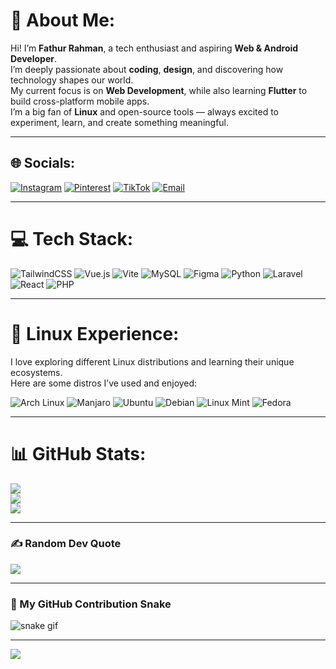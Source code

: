 # 💫 About Me:
Hi! I’m **Fathur Rahman**, a tech enthusiast and aspiring **Web & Android Developer**.<br>
I’m deeply passionate about **coding**, **design**, and discovering how technology shapes our world.<br>
My current focus is on **Web Development**, while also learning **Flutter** to build cross-platform mobile apps.<br>
I’m a big fan of **Linux** and open-source tools — always excited to experiment, learn, and create something meaningful.

---

## 🌐 Socials:
[![Instagram](https://img.shields.io/badge/Instagram-%23E4405F.svg?logo=Instagram&logoColor=white)](https://instagram.com/turpatur._)
[![Pinterest](https://img.shields.io/badge/Pinterest-%23E60023.svg?logo=Pinterest&logoColor=white)](https://pinterest.com/turpatur34)
[![TikTok](https://img.shields.io/badge/TikTok-%23000000.svg?logo=TikTok&logoColor=white)](https://tiktok.com/@paturanaksoleh)
[![Email](https://img.shields.io/badge/Email-D14836?logo=gmail&logoColor=white)](mailto:fathurrahman081296@gmail.com)

---

# 💻 Tech Stack:
![TailwindCSS](https://img.shields.io/badge/tailwindcss-%2338B2AC.svg?style=for-the-badge&logo=tailwind-css&logoColor=white)
![Vue.js](https://img.shields.io/badge/vue.js-%2335495e.svg?style=for-the-badge&logo=vuedotjs&logoColor=%234FC08D)
![Vite](https://img.shields.io/badge/vite-%23646CFF.svg?style=for-the-badge&logo=vite&logoColor=white)
![MySQL](https://img.shields.io/badge/mysql-4479A1.svg?style=for-the-badge&logo=mysql&logoColor=white)
![Figma](https://img.shields.io/badge/figma-%23F24E1E.svg?style=for-the-badge&logo=figma&logoColor=white)
![Python](https://img.shields.io/badge/python-3670A0?style=for-the-badge&logo=python&logoColor=ffdd54)
![Laravel](https://img.shields.io/badge/laravel-%23FF2D20.svg?style=for-the-badge&logo=laravel&logoColor=white)
![React](https://img.shields.io/badge/react-%2320232a.svg?style=for-the-badge&logo=react&logoColor=%2361DAFB)
![PHP](https://img.shields.io/badge/php-%23777BB4.svg?style=for-the-badge&logo=php&logoColor=white)

---

# 🧠 Linux Experience:
I love exploring different Linux distributions and learning their unique ecosystems.  
Here are some distros I’ve used and enjoyed:

![Arch Linux](https://img.shields.io/badge/Arch_Linux-1793D1?style=for-the-badge&logo=arch-linux&logoColor=white)
![Manjaro](https://img.shields.io/badge/Manjaro-35BF5C?style=for-the-badge&logo=manjaro&logoColor=white)
![Ubuntu](https://img.shields.io/badge/Ubuntu-E95420?style=for-the-badge&logo=ubuntu&logoColor=white)
![Debian](https://img.shields.io/badge/Debian-A81D33?style=for-the-badge&logo=debian&logoColor=white)
![Linux Mint](https://img.shields.io/badge/Linux_Mint-87CF3E?style=for-the-badge&logo=linux-mint&logoColor=white)
![Fedora](https://img.shields.io/badge/Fedora-294172?style=for-the-badge&logo=fedora&logoColor=white)

---

# 📊 GitHub Stats:
![](https://github-readme-stats.vercel.app/api?username=ThurZ34&theme=dark&hide_border=false&include_all_commits=false&count_private=false)<br/>
![](https://nirzak-streak-stats.vercel.app/?user=ThurZ34&theme=dark&hide_border=false)<br/>
![](https://github-readme-stats.vercel.app/api/top-langs/?username=ThurZ34&theme=dark&hide_border=false&include_all_commits=false&count_private=false&layout=compact)

---

### ✍️ Random Dev Quote
![](https://quotes-github-readme.vercel.app/api?type=horizontal&theme=gruvbox)

---

### 🐍 My GitHub Contribution Snake
![snake gif](https://raw.githubusercontent.com/ThurZ34/ThurZ34/output/github-contribution-grid-snake.svg)

---

[![](https://visitcount.itsvg.in/api?id=ThurZ34&icon=0&color=0)](https://visitcount.itsvg.in)

<!-- Proudly created with GPRM ( https://gprm.itsvg.in ) -->
